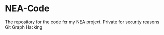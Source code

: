 # NEA-Code
The repository for the code for my NEA project. Private for security reasons
Git Graph Hacking 
